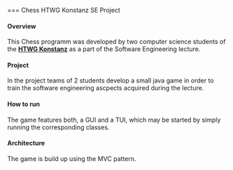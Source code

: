 === Chess HTWG Konstanz SE Project


#### Overview

This Chess programm was developed by two computer science students of the **[HTWG Konstanz](http://www.htwg-konstanz.de)** as a part of the Software Engineering lecture.

#### Project
In the project teams of 2 students develop a small java game in order to train the software engineering ascpects acquired during the lecture.


#### How to run 

The game features both, a GUI and a TUI, which may be started by simply running the corresponding classes.

#### Architecture
The game is build up using the MVC pattern.
